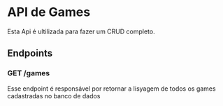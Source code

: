 # API de Games
Esta Api é ultilizada para fazer um CRUD completo.
## Endpoints
### GET /games
Esse endpoint é responsável por retornar a lisyagem de todos os games cadastradas no banco de dados
